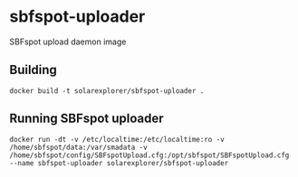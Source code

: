 # sbfspot-uploader
SBFspot upload daemon image

## Building
```
docker build -t solarexplorer/sbfspot-uploader .
```

## Running SBFspot uploader
```
docker run -dt -v /etc/localtime:/etc/localtime:ro -v /home/sbfspot/data:/var/smadata -v /home/sbfspot/config/SBFspotUpload.cfg:/opt/sbfspot/SBFspotUpload.cfg --name sbfspot-uploader solarexplorer/sbfspot-uploader
```
